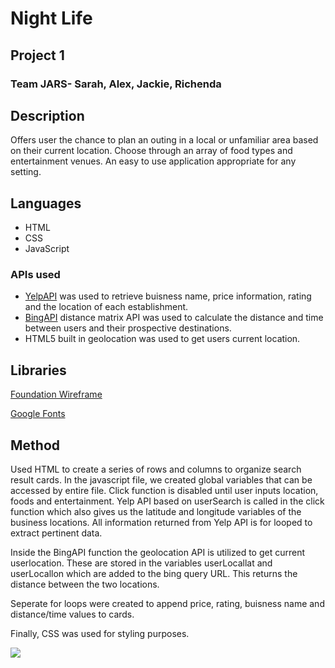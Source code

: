 # Night Life
## Project 1
### Team JARS- Sarah, Alex, Jackie, Richenda
## Description
Offers user the chance to plan an outing in a local or unfamiliar area based on their current location. Choose through an array of food types and entertainment venues. An easy to use application appropriate for any setting.
## Languages
- HTML
- CSS
- JavaScript
### APIs used
- [YelpAPI](https://rapidapi.com/blog/yelp-fusion-api-profile-pull-local-business-data/) was used to retrieve buisness name, price information, rating and the location of each establishment.
- [BingAPI](https://docs.microsoft.com/en-us/bingmaps/rest-services/routes/calculate-a-distance-matrix?redirectedfrom=MSDN) distance matrix API was used to calculate the distance and time between users and their prospective destinations.
- HTML5 built in geolocation was used to get users current location.

## Libraries
[Foundation Wireframe](https://get.foundation/develop/getting-started.html)

[Google Fonts](https://fonts.google.com/)

## Method
Used HTML to create a series of rows and columns to organize search result cards. In the javascript file, we created global variables that can be accessed by entire file. Click function is disabled until user inputs location, foods and entertainment. Yelp API based on userSearch is called in the click function which also gives us the latitude and longitude variables of the business locations. All information returned from Yelp API is for looped to extract pertinent data.

Inside the BingAPI function the geolocation API is utilized to get current userlocation. These are stored in the variables userLocallat and userLocallon which are added to the bing query URL. This returns the distance between the two locations.

Seperate for loops were created to append price, rating,  buisness name and distance/time values to cards.

Finally, CSS was used for styling purposes.

![](images/NightLife_Gif.gif)

